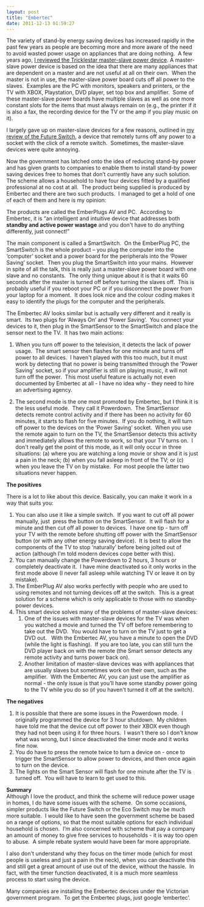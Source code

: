 ```yaml
---
layout: post
title: "Embertec"
date: 2011-12-13 01:59:27
---
```


The variety of stand-by energy saving devices has increased rapidly in the past few years as people are becoming more and more aware of the need to avoid wasted power usage on appliances that are doing nothing.  A few years ago, [I reviewed the Tricklestar master-slave power device][1]. A master-slave power device is based on the idea that there are many appliances that are dependent on a master and are not useful at all on their own.  When the master is not in use, the master-slave power board cuts off all power to the slaves.  Examples are the PC with monitors, speakers and printers, or the TV with XBOX, Playstation, DVD player, set top box and amplifier.  Some of these master-slave power boards have multiple slaves as well as one more constant slots for the items that must always remain on (e.g., the printer if it is also a fax, the recording device for the TV or the amp if you play music on it).

 [1]: http://www.greenrenters.org/opinion/tricklestar

I largely gave up on master-slave devices for a few reasons, outlined in [my review of the Future Switch][2], a device that remotely turns off any power to a socket with the click of a remote switch.  Sometimes, the master-slave devices were quite annoying.

 [2]: http://www.greenrenters.org/opinion/future-switch-reducing-standby-power

Now the government has latched onto the idea of reducing stand-by power and has given grants to companies to enable them to install stand-by power saving devices free to homes that don’t currently have any such solution.  The scheme allows a household to have four devices fitted by a qualified professional at no cost at all.  The product being supplied is produced by Embertec and there are two such products.  I managed to get a hold of one of each of them and here is my opinion:

The products are called the EmberPlugs AV and PC.  According to Embertec, it is “an intelligent and intuitive device that addresses both **standby and active power wastage** and you don't have to do anything differently, just connect!”

The main component is called a SmartSwitch.  On the EmberPlug PC, the SmartSwitch is the whole product – you plug the computer into the ‘computer’ socket and a power board for the peripherals into the ‘Power Saving’ socket.  Then you plug the SmartSwitch into your mains.  However in spite of all the talk, this is really just a master-slave power board with one slave and no constants.  The only thing unique about it is that it waits 60 seconds after the master is turned off before turning the slaves off.  This is probably useful if you reboot your PC or if you disconnect the power from your laptop for a moment.  It does look nice and the colour coding makes it easy to identify the plugs for the computer and the peripherals.

The Embertec AV looks similar but is actually very different and it really is smart.  Its two plugs for ‘Always On’ and ‘Power Saving’.  You connect your devices to it, then plug in the SmartSensor to the SmartSwitch and place the sensor next to the TV.  It has two main actions:

1. When you turn off power to the television, it detects the lack of power usage.  The smart sensor then flashes for one minute and turns off power to all devices.  I haven't played with this too much, but it must work by detecting that no power is being transmitted through the 'Power Saving' socket, so if your amplifier is still on playing music, it will not turn off the power.  This most useful feature is actually not even documented by Embertec at all - I have no idea why - they need to hire an advertising agency.

2. The second mode is the one most promoted by Embertec, but I think it is the less useful mode.  They call it Powerdown.  The SmartSensor detects remote control activity and if there has been no activity for 60 minutes, it starts to flash for five minutes.  If you do nothing, it will turn off power to the devices on the ‘Power Saving’ socket.  When you use the remote again to turn on the TV, the SmartSensor detects this activity and immediately allows the remote to work, so that your TV turns on.  I don't really get the point of this mode, as it will only occur in three situations: (a) where you are watching a long movie or show and it is just a pain in the neck; (b) when you fall asleep in front of the TV; or (c) when you leave the TV on by mistake.  For most people the latter two situations never happen.

**The positives**

There is a lot to like about this device. Basically, you can make it work in a way that suits you:

1.  You can also use it like a simple switch.  If you want to cut off all power manually, just  press the button on the SmartSensor.  It will flash for a minute and then cut off all power to devices.  I have one tip - turn off your TV with the remote before shutting off power with the SmartSensor button (or with any other energy saving device).  It is best to allow the components of the TV to stop ‘naturally’ before being jolted out of action (although I'm told modern devices cope better with this).
2.  You can manually change the Powerdown to 2 hours, 3 hours or completely deactivate it.  I have mine deactivated so it only works in the first mode above (I never fall asleep while watching TV or leave it on by mistake).
3.  The EmberPlug AV also works perfectly with people who are used to using remotes and not turning devices off at the switch.  This is a great solution for a scheme which is only applicable to those with no standby-power devices.
4.  This smart device solves many of the problems of master-slave devices: 
    1.  One of the issues with master-slave devices for the TV was when you watched a movie and turned the TV off before remembering to take out the DVD.  You would have to turn on the TV just to get a DVD out.   With the Embertec AV, you have a minute to open the DVD (while the light is flashing).  If you are too late, you can still turn the DVD player back on with the remote (the Smart sensor detects any remote activity and turns power back on).
    2.  Another limitation of master-slave devices was with appliances that are usually slaves but sometimes work on their own, such as the amplifier.  With the Embertec AV, you can just use the amplifier as normal - the only issue is that you’ll have some standby power going to the TV while you do so (if you haven't turned it off at the switch).

**The negatives**

1.  It is possible that there are some issues in the Powerdown mode.  I originally programmed the device for 3 hour shutdown.  My children have told me that the device cut off power to their XBOX even though they had not been using it for three hours.  I wasn't there so I don't know what was wrong, but I since deactivated the timer mode and it works fine now.
2.  You do have to press the remote twice to turn a device on - once to trigger the SmartSensor to allow power to devices, and then once again to turn on the device.
3.  The lights on the Smart Sensor will flash for one minute after the TV is turned off.  You will have to learn to get used to this.

**Summary**  
Although I love the product, and think the scheme will reduce power usage in homes, I do have some issues with the scheme.  On some occasions, simpler products like the Future Switch or the Eco Switch may be much more suitable.  I would like to have seen the government scheme be based on a range of options, so that the most suitable options for each individual household is chosen.  I’m also concerned with scheme that pay a company an amount of money to give free services to households - it is way too open to abuse.  A simple rebate system would have been far more appropriate.

I also don't understand why they focus on the timer mode (which for most people is useless and just a pain in the neck), when you can deactivate this and still get a great amount of use out of the device, without the hassle.  In fact, with the timer function deactivated, it is a much more seamless process to start using the device.

Many companies are installing the Embertec devices under the Victorian government program.  To get the Embertec plugs, just google ‘embertec’.  